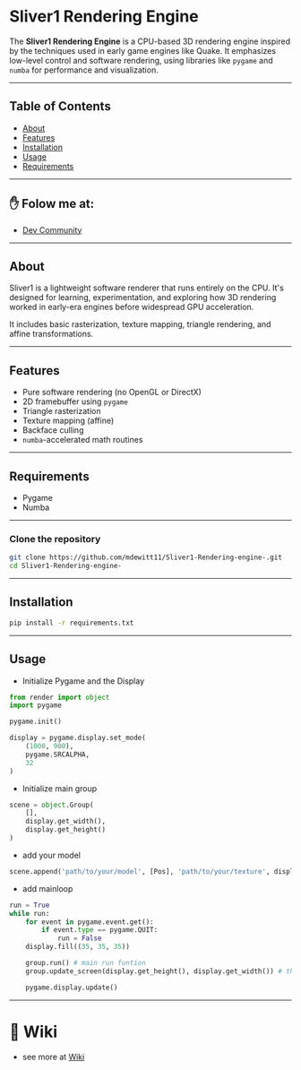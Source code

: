 # Sliver1 Rendering Engine

The **Sliver1 Rendering Engine** is a CPU-based 3D rendering engine inspired by the techniques used in early game engines like Quake. It emphasizes low-level control and software rendering, using libraries like `pygame` and `numba` for performance and visualization.

---

## Table of Contents

- [About](#about)
- [Features](#features)
- [Installation](#installation)
- [Usage](#usage)
- [Requirements](#requirements)

---
## ✋ Folow me at:
- [Dev Community](https://dev.to/cerebrum)
---

## About

Sliver1 is a lightweight software renderer that runs entirely on the CPU. It's designed for learning, experimentation, and exploring how 3D rendering worked in early-era engines before widespread GPU acceleration.

It includes basic rasterization, texture mapping, triangle rendering, and affine transformations.

---

## Features

- Pure software rendering (no OpenGL or DirectX)
- 2D framebuffer using `pygame`
- Triangle rasterization
- Texture mapping (affine)
- Backface culling
- `numba`-accelerated math routines

---
## Requirements

- Pygame
- Numba
---
### Clone the repository

```bash
git clone https://github.com/mdewitt11/Sliver1-Rendering-engine-.git
cd Sliver1-Rendering-engine-
```
---

## Installation

```bash
pip install -r requirements.txt
```

---

## Usage

- Initialize Pygame and the Display
```python
from render import object
import pygame

pygame.init()

display = pygame.display.set_mode(
    (1000, 900),
    pygame.SRCALPHA,
    32
)
```

- Initialize main group
```python
scene = object.Group(
    [],
    display.get_width(),
    display.get_height()
)
```

- add your model
```python
scene.append('path/to/your/model', [Pos], 'path/to/your/texture', display)
```

- add mainloop
```python
run = True
while run:
    for event in pygame.event.get():
        if event.type == pygame.QUIT:
            run = False
    display.fill((35, 35, 35))

    group.run() # main run funtion
    group.update_screen(display.get_height(), display.get_width()) # this is use to correct the warping when the screen is resized

    pygame.display.update()
```
---
# :book: Wiki
- see more at [Wiki](https://github.com/mdewitt11/Sliver1-Rendering-engine-/wiki)
